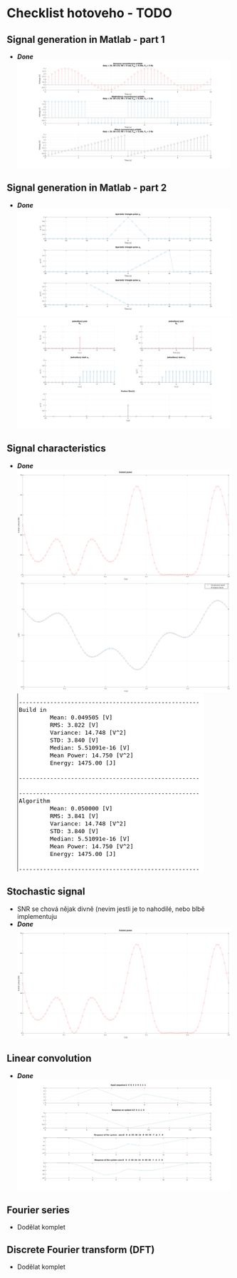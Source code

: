 # Checklist hotoveho - TODO
## Signal generation in Matlab - part 1
- ***Done***
![img1](/Signal_gen_p1/assets/img.png)

## Signal generation in Matlab - part 2
- ***Done***
![img1](/Signal_gen_p2/assets/img.png)
![img2](/Signal_gen_p2/assets/img2.png)

## Signal characteristics
- ***Done***
![img3](/Signal_characteristics/assets/img1.png)
![img4](/Signal_characteristics/assets/img2.png)
![img5](/Signal_characteristics/assets/img3.png)


## Stochastic signal
- SNR se chová nějak divně (nevim jestli je to nahodilé, nebo blbě implementuju
- ***Done***
![img6](/Signal_characteristics/assets/img.png)

## Linear convolution
- ***Done***
![img7](/Linear_convolution/assets/img.png)

## Fourier series
- Dodělat komplet

## Discrete Fourier transform (DFT)
- Dodělat komplet
